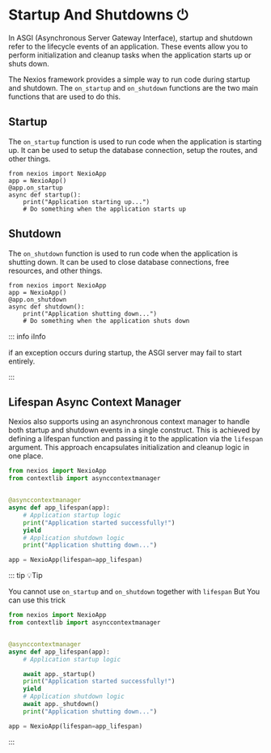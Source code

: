 # Startup And Shutdowns ⏻

In ASGI (Asynchronous Server Gateway Interface), startup and shutdown refer to the lifecycle events of an application. These events allow you to perform initialization and cleanup tasks when the application starts up or shuts down.


The Nexios framework provides a simple way to run code during startup and shutdown. The ``on_startup`` and ``on_shutdown`` functions are the two main functions that are used to do this.

## Startup

The ``on_startup`` function is used to run code when the application is starting up. It can be used to setup the database connection, setup the routes, and other things.


```python{3}
from nexios import NexioApp
app = NexioApp()
@app.on_startup
async def startup():
    print("Application starting up...")
    # Do something when the application starts up
```

## Shutdown

The ``on_shutdown`` function is used to run code when the application is shutting down. It can be used to close database connections, free resources, and other things.


```python{3}
from nexios import NexioApp
app = NexioApp()
@app.on_shutdown
async def shutdown():
    print("Application shutting down...")
    # Do something when the application shuts down
```

::: info ℹ️Info

if an exception occurs during startup, the ASGI server may fail to start entirely.

:::

## Lifespan Async Context Manager

Nexios also supports using an asynchronous context manager to handle both startup and shutdown events in a single construct. This is achieved by defining a lifespan function and passing it to the application via the `lifespan` argument. This approach encapsulates initialization and cleanup logic in one place.



```python
from nexios import NexioApp
from contextlib import asynccontextmanager


@asynccontextmanager
async def app_lifespan(app):
    # Application startup logic
    print("Application started successfully!")
    yield
    # Application shutdown logic
    print("Application shutting down...")

app = NexioApp(lifespan=app_lifespan)
```

::: tip 💡Tip

You cannot use ``on_startup`` and ``on_shutdown`` together with ``lifespan`` But You can use this trick 

```py
from nexios import NexioApp
from contextlib import asynccontextmanager


@asynccontextmanager
async def app_lifespan(app):
    # Application startup logic

    await app._startup()
    print("Application started successfully!")
    yield
    # Application shutdown logic
    await app._shutdown()
    print("Application shutting down...")

app = NexioApp(lifespan=app_lifespan)

```
:::